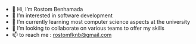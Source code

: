 - 👋 Hi, I’m Rostom Benhamada
- 👀 I’m interested in software development
- 🌱 I’m currently learning most computer science aspects at the university 
- 💞️ I’m looking to collaborate on various teams to offer my skills 
- 📫 to reach me : rostomfknb@gmail.com

<!---
RostomBHD/RostomBHD is a ✨ special ✨ repository because its `README.md` (this file) appears on your GitHub profile.
You can click the Preview link to take a look at your changes.
--->
